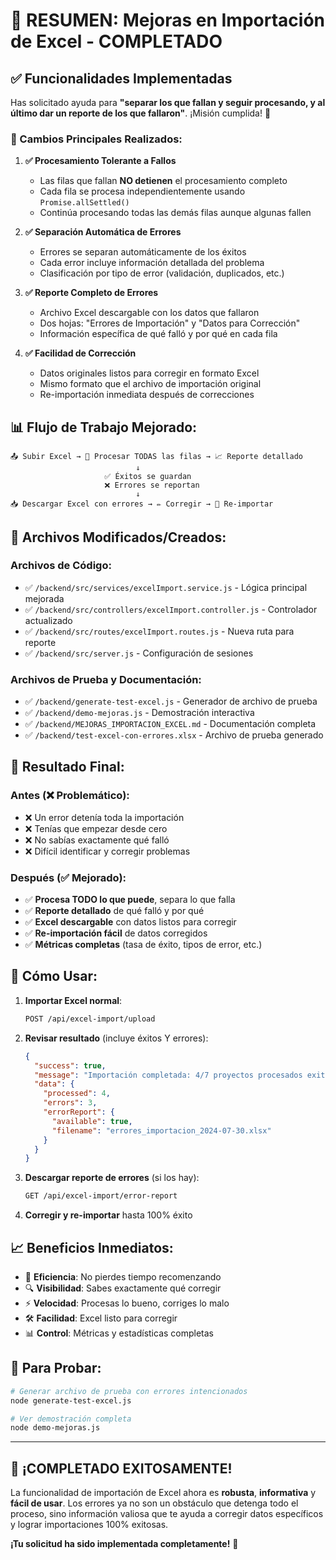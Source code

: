 # 🎉 RESUMEN: Mejoras en Importación de Excel - COMPLETADO

## ✅ Funcionalidades Implementadas

Has solicitado ayuda para **"separar los que fallan y seguir procesando, y al último dar un reporte de los que fallaron"**. ¡Misión cumplida! 🚀

### 🔧 Cambios Principales Realizados:

1. **✅ Procesamiento Tolerante a Fallos**
   - Las filas que fallan **NO detienen** el procesamiento completo
   - Cada fila se procesa independientemente usando `Promise.allSettled()`
   - Continúa procesando todas las demás filas aunque algunas fallen

2. **✅ Separación Automática de Errores**
   - Errores se separan automáticamente de los éxitos
   - Cada error incluye información detallada del problema
   - Clasificación por tipo de error (validación, duplicados, etc.)

3. **✅ Reporte Completo de Errores**
   - Archivo Excel descargable con los datos que fallaron
   - Dos hojas: "Errores de Importación" y "Datos para Corrección"
   - Información específica de qué falló y por qué en cada fila

4. **✅ Facilidad de Corrección**
   - Datos originales listos para corregir en formato Excel
   - Mismo formato que el archivo de importación original
   - Re-importación inmediata después de correcciones

## 📊 Flujo de Trabajo Mejorado:

```
📤 Subir Excel → 🔄 Procesar TODAS las filas → 📈 Reporte detallado
                            ↓
                     ✅ Éxitos se guardan
                     ❌ Errores se reportan
                            ↓
📥 Descargar Excel con errores → ✏️ Corregir → 🔁 Re-importar
```

## 📁 Archivos Modificados/Creados:

### Archivos de Código:
- ✅ `/backend/src/services/excelImport.service.js` - Lógica principal mejorada
- ✅ `/backend/src/controllers/excelImport.controller.js` - Controlador actualizado  
- ✅ `/backend/src/routes/excelImport.routes.js` - Nueva ruta para reporte
- ✅ `/backend/src/server.js` - Configuración de sesiones

### Archivos de Prueba y Documentación:
- ✅ `/backend/generate-test-excel.js` - Generador de archivo de prueba
- ✅ `/backend/demo-mejoras.js` - Demostración interactiva
- ✅ `/backend/MEJORAS_IMPORTACION_EXCEL.md` - Documentación completa
- ✅ `/backend/test-excel-con-errores.xlsx` - Archivo de prueba generado

## 🎯 Resultado Final:

### Antes (❌ Problemático):
- ❌ Un error detenía toda la importación
- ❌ Tenías que empezar desde cero
- ❌ No sabías exactamente qué falló
- ❌ Difícil identificar y corregir problemas

### Después (✅ Mejorado):
- ✅ **Procesa TODO lo que puede**, separa lo que falla
- ✅ **Reporte detallado** de qué falló y por qué
- ✅ **Excel descargable** con datos listos para corregir
- ✅ **Re-importación fácil** de datos corregidos
- ✅ **Métricas completas** (tasa de éxito, tipos de error, etc.)

## 🚀 Cómo Usar:

1. **Importar Excel normal**:
   ```bash
   POST /api/excel-import/upload
   ```

2. **Revisar resultado** (incluye éxitos Y errores):
   ```json
   {
     "success": true,
     "message": "Importación completada: 4/7 proyectos procesados exitosamente (57.1%)",
     "data": {
       "processed": 4,
       "errors": 3,
       "errorReport": {
         "available": true,
         "filename": "errores_importacion_2024-07-30.xlsx"
       }
     }
   }
   ```

3. **Descargar reporte de errores** (si los hay):
   ```bash
   GET /api/excel-import/error-report
   ```

4. **Corregir y re-importar** hasta 100% éxito

## 📈 Beneficios Inmediatos:

- 🎯 **Eficiencia**: No pierdes tiempo recomenzando
- 🔍 **Visibilidad**: Sabes exactamente qué corregir
- ⚡ **Velocidad**: Procesas lo bueno, corriges lo malo
- 🛠️ **Facilidad**: Excel listo para corregir
- 📊 **Control**: Métricas y estadísticas completas

## 🧪 Para Probar:

```bash
# Generar archivo de prueba con errores intencionados
node generate-test-excel.js

# Ver demostración completa
node demo-mejoras.js
```

---

## 🎊 ¡COMPLETADO EXITOSAMENTE!

La funcionalidad de importación de Excel ahora es **robusta**, **informativa** y **fácil de usar**. Los errores ya no son un obstáculo que detenga todo el proceso, sino información valiosa que te ayuda a corregir datos específicos y lograr importaciones 100% exitosas.

**¡Tu solicitud ha sido implementada completamente!** 🌟
